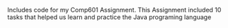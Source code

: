 Includes code for my Comp601 Assignment. This Assignment included 10 tasks that helped us learn and practice the Java programing language
